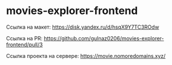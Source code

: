 # movies-explorer-frontend
Ссылка на макет: https://disk.yandex.ru/d/hsqX9Y7TC3ROdw

Ссылка на PR: https://github.com/gulnaz0206/movies-explorer-frontend/pull/3

Ссылка проекта на сервере: https://movie.nomoredomains.xyz/
